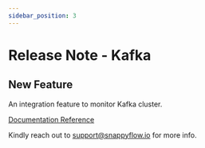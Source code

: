 ```yaml
---
sidebar_position: 3 
---
```

# Release Note - Kafka

## New Feature

An integration feature to monitor Kafka cluster.

[Documentation Reference](/docs/Integrations/kafka/overview)

Kindly reach out to [support@snappyflow.io](mailto:support@snappyflow.io) for more info.
